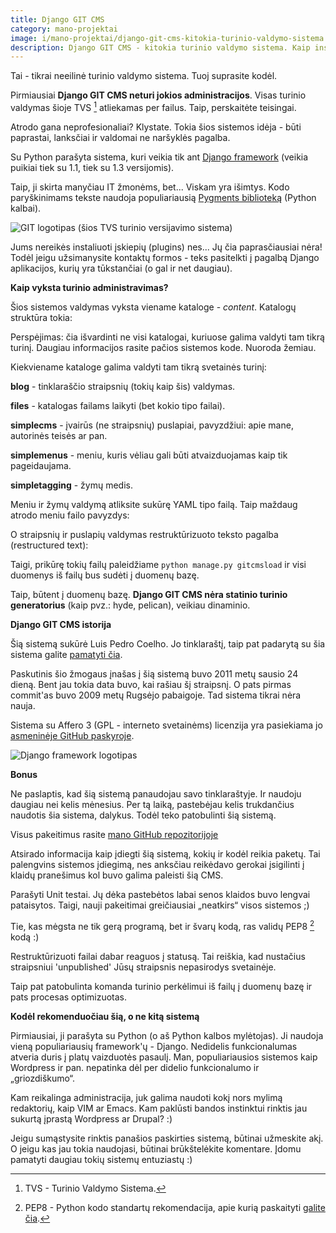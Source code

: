 ```yaml
---
title: Django GIT CMS
category: mano-projektai
image: i/mano-projektai/django-git-cms-kitokia-turinio-valdymo-sistema.png
description: Django GIT CMS - kitokia turinio valdymo sistema. Kaip instaliuoti, paleisti ir naudotis.
---
```


Tai - tikrai neeilinė turinio valdymo sistema. Tuoj suprasite kodėl.

Pirmiausiai **Django GIT CMS neturi jokios administracijos**. Visas turinio valdymas šioje TVS [^1] atliekamas per failus. Taip, perskaitėte teisingai.

Atrodo gana neprofesionaliai? Klystate. Tokia šios sistemos idėja - būti paprastai, lanksčiai ir valdomai ne naršyklės pagalba.

Su Python parašyta sistema, kuri veikia tik ant [Django framework](http://www.djangoproject.com) (veikia puikiai tiek su 1.1, tiek su 1.3 versijomis).

Taip, ji skirta manyčiau IT žmonėms, bet... Viskam yra išimtys. Kodo paryškinimams tekste naudoja populiariausią [Pygments biblioteką](http://pygments.org/) (Python kalbai).

![ GIT logotipas (šios TVS turinio versijavimo sistema)](/i/git-logo.png)

Jums nereikės instaliuoti įskiepių (plugins) nes... Jų čia paprasčiausiai nėra! Todėl jeigu užsimanysite kontaktų formos - teks pasitelkti į pagalbą Django aplikacijos, kurių yra tūkstančiai (o gal ir net daugiau).

**Kaip vyksta turinio administravimas?**

Šios sistemos valdymas vyksta viename kataloge - *content*. Katalogų struktūra tokia:

Perspėjimas: čia išvardinti ne visi katalogai, kuriuose galima valdyti tam tikrą turinį. Daugiau informacijos rasite pačios sistemos kode. Nuoroda žemiau.

Kiekviename kataloge galima valdyti tam tikrą svetainės turinį:

**blog** - tinklaraščio straipsnių (tokių kaip šis) valdymas.

**files** - katalogas failams laikyti (bet kokio tipo failai).

**simplecms** - įvairūs (ne straipsnių) puslapiai, pavyzdžiui: apie mane, autorinės teisės ar pan.

**simplemenus** - meniu, kuris vėliau gali būti atvaizduojamas kaip tik pageidaujama.

**simpletagging** - žymų medis.

Meniu ir žymų valdymą atliksite sukūrę YAML tipo failą. Taip maždaug atrodo meniu failo pavyzdys:

O straipsnių ir puslapių valdymas restruktūrizuoto teksto pagalba (restructured text):

Taigi, prikūrę tokių failų paleidžiame `python manage.py gitcmsload` ir visi duomenys iš failų bus sudėti į duomenų bazę.

Taip, būtent į duomenų bazę. **Django GIT CMS nėra statinio turinio generatorius** (kaip pvz.: hyde, pelican), veikiau dinaminio.

**Django GIT CMS istorija**

Šią sistemą sukūrė Luis Pedro Coelho. Jo tinklaraštį, taip pat padarytą su šia sistema galite [pamatyti čia](http://luispedro.org/).

Paskutinis šio žmogaus įnašas į šią sistemą buvo 2011 metų sausio 24 dieną. Bent jau tokia data buvo, kai rašiau šį straipsnį. O pats pirmas commit'as buvo 2009 metų Rugsėjo pabaigoje. Tad sistema tikrai nėra nauja.

Sistema su Affero 3 (GPL - interneto svetainėms) licenzija yra pasiekiama jo [asmeninėje GitHub paskyroje](https://github.com/luispedro/django-gitcms).

![ Django framework logotipas](/i/django_logo.png)

**Bonus**

Ne paslaptis, kad šią sistemą panaudojau savo tinklaraštyje. Ir naudoju daugiau nei kelis mėnesius. Per tą laiką, pastebėjau kelis trukdančius naudotis šia sistema, dalykus. Todėl teko patobulinti šią sistemą.

Visus pakeitimus rasite [mano GitHub repozitorijoje](https://github.com/ReekenX/django-gitcms)

Atsirado informacija kaip įdiegti šią sistemą, kokių ir kodėl reikia paketų. Tai palengvins sistemos įdiegimą, nes anksčiau reikėdavo gerokai įsigilinti į klaidų pranešimus kol buvo galima paleisti šią CMS.

Parašyti Unit testai. Jų dėka pastebėtos labai senos klaidos buvo lengvai pataisytos. Taigi, nauji pakeitimai greičiausiai „neatkirs“ visos sistemos ;)

Tie, kas mėgsta ne tik gerą programą, bet ir švarų kodą, ras validų PEP8 [^2] kodą :)

Restruktūrizuoti failai dabar reaguos į statusą. Tai reiškia, kad nustačius straipsniui 'unpublished' Jūsų straipsnis nepasirodys svetainėje.

Taip pat patobulinta komanda turinio perkėlimui iš failų į duomenų bazę ir pats procesas optimizuotas.

**Kodėl rekomenduočiau šią, o ne kitą sistemą**

Pirmiausiai, ji parašyta su Python (o aš Python kalbos mylėtojas). Ji naudoja vieną populiariausių framework'ų - Django. Nedidelis funkcionalumas atveria duris į platų vaizduotės pasaulį. Man, populiariausios sistemos kaip Wordpress ir pan. nepatinka dėl per didelio funkcionalumo ir „griozdiškumo“.

Kam reikalinga administracija, juk galima naudoti kokį nors mylimą redaktorių, kaip VIM ar Emacs. Kam paklūsti bandos instinktui rinktis jau sukurtą įprastą Wordpress ar Drupal? :)

Jeigu sumąstysite rinktis panašios paskirties sistemą, būtinai užmeskite akį. O jeigu kas jau tokia naudojasi, būtinai brūkštelėkite komentare. Įdomu pamatyti daugiau tokių sistemų entuziastų :)

[^1]: TVS - Turinio Valdymo Sistema.

[^2]: PEP8 - Python kodo standartų rekomendacija, apie kurią paskaityti [galite čia](http://www.python.org/dev/peps/pep-0008/).
